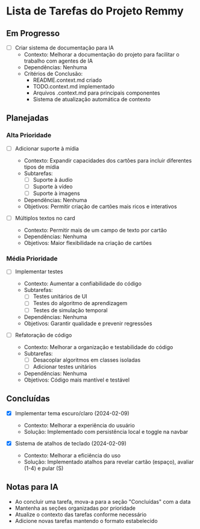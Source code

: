 # Lista de Tarefas do Projeto Remmy

## Em Progresso
- [ ] Criar sistema de documentação para IA
  - Contexto: Melhorar a documentação do projeto para facilitar o trabalho com agentes de IA
  - Dependências: Nenhuma
  - Critérios de Conclusão:
    - README.context.md criado
    - TODO.context.md implementado
    - Arquivos .context.md para principais componentes
    - Sistema de atualização automática de contexto

## Planejadas

### Alta Prioridade
- [ ] Adicionar suporte à mídia
  - Contexto: Expandir capacidades dos cartões para incluir diferentes tipos de mídia
  - Subtarefas:
    - [ ] Suporte à áudio
    - [ ] Suporte à vídeo
    - [ ] Suporte à imagens
  - Dependências: Nenhuma
  - Objetivos: Permitir criação de cartões mais ricos e interativos

- [ ] Múltiplos textos no card
  - Contexto: Permitir mais de um campo de texto por cartão
  - Dependências: Nenhuma
  - Objetivos: Maior flexibilidade na criação de cartões

### Média Prioridade
- [ ] Implementar testes
  - Contexto: Aumentar a confiabilidade do código
  - Subtarefas:
    - [ ] Testes unitários de UI
    - [ ] Testes do algoritmo de aprendizagem
    - [ ] Testes de simulação temporal
  - Dependências: Nenhuma
  - Objetivos: Garantir qualidade e prevenir regressões

- [ ] Refatoração de código
  - Contexto: Melhorar a organização e testabilidade do código
  - Subtarefas:
    - [ ] Desacoplar algoritmos em classes isoladas
    - [ ] Adicionar testes unitários
  - Dependências: Nenhuma
  - Objetivos: Código mais mantível e testável

## Concluídas
- [x] Implementar tema escuro/claro (2024-02-09)
  - Contexto: Melhorar a experiência do usuário
  - Solução: Implementado com persistência local e toggle na navbar

- [x] Sistema de atalhos de teclado (2024-02-09)
  - Contexto: Melhorar a eficiência do uso
  - Solução: Implementado atalhos para revelar cartão (espaço), avaliar (1-4) e pular (S)

## Notas para IA
- Ao concluir uma tarefa, mova-a para a seção "Concluídas" com a data
- Mantenha as seções organizadas por prioridade
- Atualize o contexto das tarefas conforme necessário
- Adicione novas tarefas mantendo o formato estabelecido
